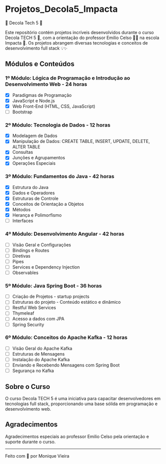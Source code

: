 # Projetos_Decola5_Impacta
 🚀 Decola Tech 5 🧡

Este repositório contém projetos incríveis desenvolvidos durante o curso Decola TECH 5 🚀, com a orientação do professor Emilio Celso 👨‍🏫 na escola Impacta 🏫. Os projetos abrangem diversas tecnologias e conceitos de desenvolvimento full stack 💡✨

## Módulos e Conteúdos

### 1º Módulo: Lógica de Programação e Introdução ao Desenvolvimento Web - 24 horas
- [x] Paradigmas de Programação
- [x] JavaScript e Node.js
- [x] Web Front-End (HTML, CSS, JavaScript)
- [ ] Bootstrap

### 2º Módulo: Tecnologia de Dados - 12 horas
- [x] Modelagem de Dados
- [x] Manipulação de Dados: CREATE TABLE, INSERT, UPDATE, DELETE, ALTER TABLE
- [x] Consultas
- [x] Junções e Agrupamentos
- [x] Operações Especiais

### 3º Módulo: Fundamentos do Java - 42 horas
- [x] Estrutura do Java
- [x] Dados e Operadores
- [x] Estruturas de Controle
- [x] Conceitos de Orientação a Objetos
- [x] Métodos
- [x] Herança e Polimorfismo
- [ ] Interfaces

### 4º Módulo: Desenvolvimento Angular - 42 horas
- [ ] Visão Geral e Configurações
- [ ] Bindings e Routes
- [ ] Diretivas
- [ ] Pipes
- [ ] Services e Dependency Injection
- [ ] Observables

### 5º Módulo: Java Spring Boot - 36 horas
- [ ] Criação de Projetos - startup projects
- [ ] Estruturas do projeto - Conteúdo estático e dinâmico
- [ ] Restful Web Services
- [ ] Thymeleaf
- [ ] Acesso a dados com JPA
- [ ] Spring Security

### 6º Módulo: Conceitos do Apache Kafka - 12 horas
- [ ] Visão Geral do Apache Kafka
- [ ] Estruturas de Mensagens
- [ ] Instalação do Apache Kafka
- [ ] Enviando e Recebendo Mensagens com Spring Boot
- [ ] Segurança no Kafka

## Sobre o Curso
O curso Decola TECH 5 é uma iniciativa para capacitar desenvolvedores em tecnologias full stack, proporcionando uma base sólida em programação e desenvolvimento web.

## Agradecimentos
Agradecimentos especiais ao professor Emilio Celso pela orientação e suporte durante o curso.

---

Feito com 💜 por Monique Vieira
